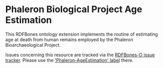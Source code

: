 # Phaleron Biological Project Age Estimation
This RDFBones ontology extension implements the routine of estimating age at death from human remains employed by the Phaleron Bioarchaeological Project.

Issues concerning this resource are tracked via the [RDFBones-O issue tracker](https://github.com/RDFBones/RDFBones-O/issues). Please use the ['Phaleron-AgeEstimation' label](https://github.com/RDFBones/RDFBones-O/labels/Phaleron-AgeEstimation) there.
